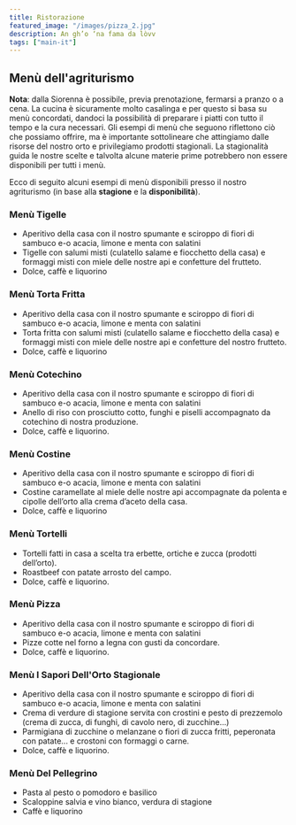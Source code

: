 ```yaml
---
title: Ristorazione
featured_image: "/images/pizza_2.jpg"
description: An gh’o ‘na fama da lòvv
tags: ["main-it"]
---
```


## Menù dell'agriturismo

**Nota**: dalla Siorenna è possibile, previa prenotazione, fermarsi a pranzo o a
cena. La cucina è sicuramente molto casalinga e per questo si basa su menù concordati,
dandoci la possibilità di preparare i piatti con tutto il tempo e la cura necessari.
Gli esempi di menù che seguono riflettono ciò che possiamo offrire, ma è importante
sottolineare che attingiamo dalle risorse del nostro orto e privilegiamo prodotti
stagionali. La stagionalità guida le nostre scelte e talvolta alcune materie prime
potrebbero non essere disponibili per tutti i menù.

Ecco di seguito alcuni esempi di menù disponibili presso il nostro agriturismo (in
base alla **stagione** e la **disponibilità**).

### Menù Tigelle

- Aperitivo della casa con il nostro spumante e sciroppo di fiori di sambuco e-o
  acacia, limone e menta con salatini
- Tigelle con salumi misti (culatello salame e fiocchetto della casa) e formaggi
  misti con miele delle nostre api e confetture del frutteto.
- Dolce, caffè e liquorino

### Menù Torta Fritta

- Aperitivo della casa con il nostro spumante e sciroppo di fiori di sambuco e-o
  acacia, limone e menta con salatini
- Torta fritta con salumi misti (culatello salame e fiocchetto della casa) e formaggi
  misti con miele delle nostre api e confetture del nostro frutteto.
- Dolce, caffè e liquorino

### Menù Cotechino

- Aperitivo della casa con il nostro spumante e sciroppo di fiori di sambuco e-o
  acacia, limone e menta con salatini
- Anello di riso con prosciutto cotto, funghi e piselli accompagnato da cotechino
  di nostra produzione.
- Dolce, caffè e liquorino.

### Menù Costine

- Aperitivo della casa con il nostro spumante e sciroppo di fiori di sambuco e-o
  acacia, limone e menta con salatini
- Costine caramellate al miele delle nostre api accompagnate da polenta e cipolle
  dell’orto alla crema d’aceto della casa.
- Dolce, caffè e liquorino

### Menù Tortelli

- Tortelli fatti in casa a scelta tra erbette, ortiche e zucca (prodotti dell’orto).
- Roastbeef con patate arrosto del campo.
- Dolce, caffè e liquorino.

### Menù Pizza

- Aperitivo della casa con il nostro spumante e sciroppo di fiori di sambuco e-o
  acacia, limone e menta con salatini
- Pizze cotte nel forno a legna con gusti da concordare.
- Dolce, caffè e liquorino.

### Menù I Sapori Dell'Orto Stagionale

- Aperitivo della casa con il nostro spumante e sciroppo di fiori di sambuco e-o
  acacia, limone e menta con salatini
- Crema di verdure di stagione servita con crostini e pesto di prezzemolo (crema
  di zucca, di funghi, di cavolo nero, di zucchine…)
- Parmigiana di zucchine o melanzane o fiori di zucca fritti, peperonata con patate...
  e crostoni con formaggi o carne.
- Dolce, caffè e liquorino.

### Menù Del Pellegrino

- Pasta al pesto o pomodoro e basilico
- Scaloppine salvia e vino bianco, verdura di stagione
- Caffè e liquorino
